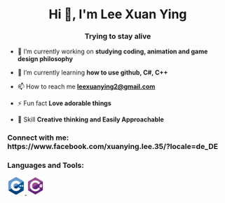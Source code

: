 <h1 align="center">Hi 👋, I'm Lee Xuan Ying</h1>
<h3 align="center">Trying to stay alive</h3>

- 🔭 I’m currently working on **studying coding, animation and game design philosophy**

- 🌱 I’m currently learning **how to use github, C#, C++**

- 📫 How to reach me **leexuanying2@gmail.com**

- ⚡ Fun fact **Love adorable things**

- 🎲 Skill **Creative thinking and Easily Approachable**

<h3 align="left">Connect with me: https://www.facebook.com/xuanying.lee.35/?locale=de_DE </h3>
<p align="left">
</p>

<h3 align="left">Languages and Tools:</h3>
<p align="left"> <a href="https://www.w3schools.com/cpp/" target="_blank" rel="noreferrer"> <img src="https://raw.githubusercontent.com/devicons/devicon/master/icons/cplusplus/cplusplus-original.svg" alt="cplusplus" width="40" height="40"/> </a> <a href="https://www.w3schools.com/cs/" target="_blank" rel="noreferrer"> <img src="https://raw.githubusercontent.com/devicons/devicon/master/icons/csharp/csharp-original.svg" alt="csharp" width="40" height="40"/> </a> </p>
